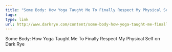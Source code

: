 ```yaml
---
title: "Some Body: How Yoga Taught Me To Finally Respect My Physical Self"
tags: 
type: link
url: http://www.darkrye.com/content/some-body-how-yoga-taught-me-finally-respect-my-physical-self
---
```

<p>Some Body: How Yoga Taught Me To Finally Respect My Physical Self on Dark Rye</p>
